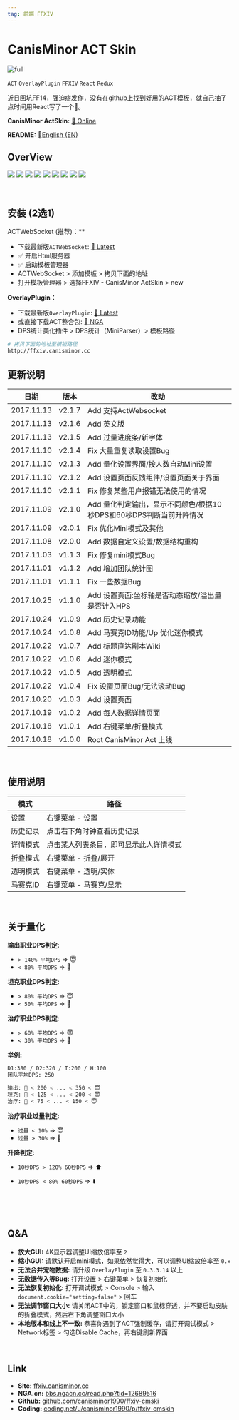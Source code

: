 ```yaml
---
tag: 前端 FFXIV
---
```




# CanisMinor ACT Skin



![full](http://qn.canisminor.cc/2017-11-14-1.png)

`ACT` `OverlayPlugin` `FFXIV` `React` `Redux`



近日回坑FF14，强迫症发作，没有在github上找到好用的ACT模板，就自己抽了点时间用React写了一个💅。



**CanisMinor ActSkin:** [🌱 Online](http://ffxiv.canisminor.cc)

**README:** [📙English (EN)](https://github.com/canisminor1990/ffxiv-cmskin/blob/master/en_README.md)



## OverView

![](http://qn.canisminor.cc/2017-11-14-2.png)
![](http://qn.canisminor.cc/2017-11-14-3.png)
![](http://qn.canisminor.cc/2017-11-14-4.png)
![](http://qn.canisminor.cc/2017-11-14-5.png)
![](http://qn.canisminor.cc/2017-11-14-6.png)
![](http://qn.canisminor.cc/2017-11-14-7.png)
![](http://qn.canisminor.cc/2017-11-14-8.png)
![](http://qn.canisminor.cc/2017-11-14-9.png)
![](http://qn.canisminor.cc/2017-11-14-10.png)

<br />

## 安装 (2选1)



ACTWebSocket (推荐)：**

- 下载最新版`ACTWebSocket`: [🔗 Latest](https://github.com/ZCube/ACTWebSocket/releases)
- ✅ 开启Html服务器
- ✅ 启动模板管理器
- ACTWebSocket > 添加模板 > 拷贝下面的地址
- 打开模板管理器 > 选择FFXIV - CanisMinor ActSkin > new



**OverlayPlugin：**
- 下载最新版`OverlayPlugin`: [🔗 Latest](https://github.com/hibiyasleep/OverlayPlugin/releases)
- 或直接下载ACT整合包: [🔗 NGA](http://bbs.ngacn.cc/read.php?tid=12526945)
- DPS统计美化插件 > DPS统计（MiniParser）> 模板路径

```sh
# 拷贝下面的地址至模板路径
http://ffxiv.canisminor.cc
```





## 更新说明

| 日期         | 版本     | 改动                                       |
| ---------- | ------ | ---------------------------------------- |
| 2017.11.13 | v2.1.7 | Add 支持ActWebsocket                       |
| 2017.11.13 | v2.1.6 | Add 英文版                                  |
| 2017.11.13 | v2.1.5 | Add 过量进度条/新字体                            |
| 2017.11.10 | v2.1.4 | Fix 大量重复读取设置Bug                          |
| 2017.11.10 | v2.1.3 | Add 量化设置界面/按人数自动Mini设置                   |
| 2017.11.10 | v2.1.2 | Add 设置页面反馈组件/设置页面关于界面                    |
| 2017.11.10 | v2.1.1 | Fix 修复某些用户报错无法使用的情况                      |
| 2017.11.09 | v2.1.0 | Add 量化判定输出，显示不同颜色/根据10秒DPS和60秒DPS判断当前升降情况 |
| 2017.11.09 | v2.0.1 | Fix 优化Mini模式及其他                          |
| 2017.11.08 | v2.0.0 | Add 数据自定义设置/数据结构重构                       |
| 2017.11.03 | v1.1.3 | Fix 修复mini模式Bug                          |
| 2017.11.01 | v1.1.2 | Add 增加团队统计图                              |
| 2017.11.01 | v1.1.1 | Fix 一些数据Bug                              |
| 2017.10.25 | v1.1.0 | Add 设置页面:坐标轴是否动态缩放/溢出量是否计入HPS            |
| 2017.10.24 | v1.0.9 | Add 历史记录功能                               |
| 2017.10.24 | v1.0.8 | Add 马赛克ID功能/Up 优化迷你模式                    |
| 2017.10.22 | v1.0.7 | Add 标题直达副本Wiki                           |
| 2017.10.22 | v1.0.6 | Add 迷你模式                                 |
| 2017.10.22 | v1.0.5 | Add 透明模式                                 |
| 2017.10.22 | v1.0.4 | Fix 设置页面Bug/无法滚动Bug                      |
| 2017.10.20 | v1.0.3 | Add 设置页面                                 |
| 2017.10.19 | v1.0.2 | Add 每人数据详情页面                             |
| 2017.10.18 | v1.0.1 | Add 右键菜单/折叠模式                            |
| 2017.10.18 | v1.0.0 | Root CanisMinor Act 上线                   |

<br />

## 使用说明

| 模式    | 路径                  |
| ----- | ------------------- |
| 设置    | 右键菜单 - 设置           |
| 历史记录  | 点击右下角时钟查看历史记录       |
| 详情模式  | 点击某人列表条目，即可显示此人详情模式 |
| 折叠模式  | 右键菜单 - 折叠/展开        |
| 透明模式  | 右键菜单 - 透明/实体        |
| 马赛克ID | 右键菜单 - 马赛克/显示       |

<br />

## 关于量化

**输出职业DPS判定:**
- `> 140% 平均DPS` => 😇
- `< 80% 平均DPS` => 👿

**坦克职业DPS判定:**
- `> 80% 平均DPS` => 😇
- `< 50% 平均DPS` => 👿

**治疗职业DPS判定:**
- `> 60% 平均DPS` => 😇
- `< 30% 平均DPS` => 👿

**举例:**
```sh
D1:380 / D2:320 / T:200 / H:100
团队平均DPS: 250

输出: 👿 < 200 < ... < 350 < 😇
坦克: 👿 < 125 < ... < 200 < 😇
治疗: 👿 < 75 < ... < 150 < 😇
```

**治疗职业过量判定:**
- `过量 < 10%` => 😇
- `过量 > 30%` => 👿

**升降判定:**
- `10秒DPS > 120% 60秒DPS` => ⬆️

- `10秒DPS < 80% 60秒DPS` => ⬇️

  ​

<br />

## Q&A

- **放大GUI:** 4K显示器调整UI缩放倍率至 `2`
- **缩小GUI:** 请默认开启mini模式，如果依然觉得大，可以调整UI缩放倍率至 `0.x`
- **无法合并宠物数据:** 请升级 `OverlayPlugin` 至 `0.3.3.14` 以上
- **无数据传入等Bug:** 打开设置 > 右键菜单 > 恢复初始化
- **无法恢复初始化:** 打开调试模式 > Console > 输入`document.cookie="setting=false"` > 回车
- **无法调节窗口大小:** 请关闭ACT中的，锁定窗口和鼠标穿透，并不要启动皮肤的折叠模式，然后右下角调整窗口大小
- **本地版本和线上不一致:** 恭喜你遇到了ACT强制缓存，请打开调试模式 > Network标签 > 勾选Disable Cache，再右键刷新界面

<br />

## Link

- **Site:** [ffxiv.canisminor.cc](https://ffxiv.canisminor.cc)
- **NGA.cn:** [bbs.ngacn.cc/read.php?tid=12689516](http://bbs.ngacn.cc/read.php?tid=12689516)
- **Github:** [github.com/canisminor1990/ffxiv-cmski](https://github.com/canisminor1990/ffxiv-cmskin)
- **Coding:** [coding.net/u/canisminor1990/p/ffxiv-cmskin](https://coding.net/u/canisminor1990/p/ffxiv-cmskin)

